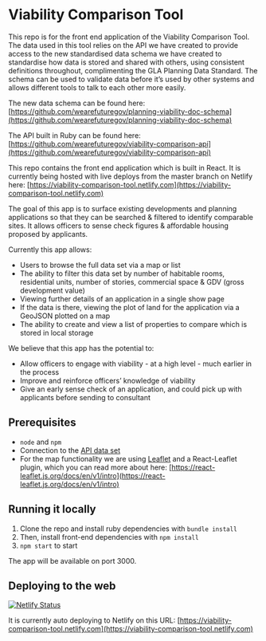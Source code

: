 # Viability Comparison Tool

This repo is for the front end application of the Viability Comparison Tool. The data used in this tool relies on the API we have created to provide access to the new standardised data schema we have created to standardise how data is stored and shared with others, using consistent definitions throughout, complimenting the GLA Planning Data Standard. The schema can be used to validate data before it’s used by other systems and allows different tools to talk to each other more easily.

The new data schema can be found here: [https://github.com/wearefuturegov/planning-viability-doc-schema](https://github.com/wearefuturegov/planning-viability-doc-schema)

The API built in Ruby can be found here: [https://github.com/wearefuturegov/viability-comparison-api](https://github.com/wearefuturegov/viability-comparison-api) 

This repo contains the front end application which is built in React. It is currently being hosted with live deploys from the master branch on Netlify here: [https://viability-comparison-tool.netlify.com](https://viability-comparison-tool.netlify.com)

The goal of this app is to surface existing developments and planning applications so that they can be searched & filtered to identify comparable sites. It allows officers to sense check figures & affordable housing proposed by applicants.

Currently this app allows:

- Users to browse the full data set via a map or list
- The ability to filter this data set by number of habitable rooms, residential units, number of stories, commercial space & GDV (gross development value)
- Viewing further details of an application in a single show page
- If the data is there, viewing the plot of land for the application via a GeoJSON plotted on a map
- The ability to create and view a list of properties to compare which is stored in local storage

We believe that this app has the potential to:

- Allow officers to engage with viability - at a high level - much earlier in the process
- Improve and reinforce officers’ knowledge of viability
- Give an early sense check of an application, and could pick up with applicants before sending to consultant

## Prerequisites

- `node` and `npm`
- Connection to the [API data set](https://github.com/wearefuturegov/viability-comparison-api)
- For the map functionality we are using [Leaflet](https://leafletjs.com/reference-1.6.0.html) and a React-Leaflet plugin, which you can read more about here: [https://react-leaflet.js.org/docs/en/v1/intro](https://react-leaflet.js.org/docs/en/v1/intro)

## Running it locally

1. Clone the repo and install ruby dependencies with `bundle install`
2. Then, install front-end dependencies with `npm install`
3. `npm start` to start

The app will be available on port 3000.

## Deploying to the web

[![Netlify Status](https://api.netlify.com/api/v1/badges/38fb7078-c643-4a92-927a-765514963791/deploy-status)](https://app.netlify.com/sites/viability-comparison-tool/deploys)

It is currently auto deploying to Netlify on this URL: [https://viability-comparison-tool.netlify.com](https://viability-comparison-tool.netlify.com)
